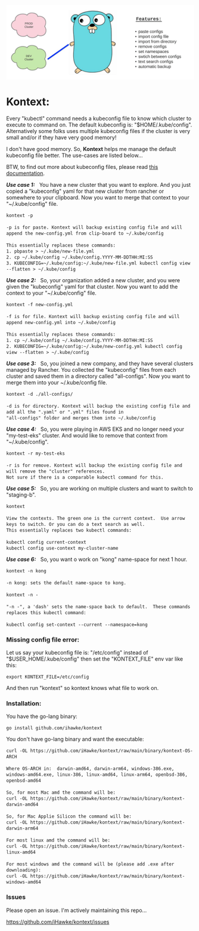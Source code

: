 &nbsp; &nbsp; &nbsp; &nbsp; &nbsp; &nbsp; &nbsp; &nbsp; &nbsp; &nbsp; &nbsp; &nbsp; &nbsp;
![](./image/kontext.gif?raw=true "")

<h1>Kontext:</h1>

Every "kubectl" command needs a kubeconfig file to know which cluster to execute to command on.  The default kubeconfig is: "$HOME/.kube/config".  Alternatively some folks uses multiple kubeconfig files if the cluster is very small and/or if they have very good memory!

I don't have good memory.  So, **Kontext** helps me manage the default kubeconfig file better.  The use-cases are listed below...

BTW, to find out more about kubeconfig files, please read [this documentation](https://kubernetes.io/docs/tasks/access-application-cluster/configure-access-multiple-clusters/).


_**Use case 1:**_ &nbsp; You have a new cluster that you want to explore.  And you just copied a "kubeconfig" yaml for that new cluster from rancher or somewhere to your clipboard.  Now you want to merge that context to your "~/.kube/config" file.

    kontext -p 

    -p is for paste. Kontext will backup existing config file and will append the new-config.yml from clip-board to ~/.kube/config

    This essentially replaces these commands:
    1. pbpaste > ~/.kube/new-file.yml
    2. cp ~/.kube/config ~/.kube/config.YYYY-MM-DDTHH:MI:SS
    3. KUBECONFIG=~/.kube/config:~/.kube/new-file.yml kubectl config view --flatten > ~/.kube/config


_**Use case 2:**_ &nbsp; So, your organization added a new cluster, and you were given the "kubeconfig" yaml for that cluster.  Now you want to add the context to your "~/.kube/config" file.

    kontext -f new-config.yml

    -f is for file. Kontext will backup existing config file and will append new-config.yml into ~/.kube/config

    This essentially replaces these commands:
    1. cp ~/.kube/config ~/.kube/config.YYYY-MM-DDTHH:MI:SS
    2. KUBECONFIG=~/.kube/config:~/.kube/new-config.yml kubectl config view --flatten > ~/.kube/config


_**Use case 3:**_ &nbsp; So, you joined a new company, and they have several clusters managed by Rancher.  You collected the "kubeconfig" files from each cluster and saved them in a directory called "all-configs".  Now you want to merge them into your ~/.kube/config file.

    kontext -d ./all-configs/

    -d is for directory. Kontext will backup the existing config file and add all the ".yaml" or ".yml" files found in 
    "all-configs" folder and merges them into ~/.kube/config


_**Use case 4:**_ &nbsp; So, you were playing in AWS EKS and no longer need your "my-test-eks" cluster.  And would like to remove that context from "~/.kube/config".

    kontext -r my-test-eks
    
    -r is for remove. Kontext will backup the existing config file and will remove the "cluster" references.  
    Not sure if there is a comparable kubectl command for this.


_**Use case 5:**_ &nbsp; So, you are working on multiple clusters and want to switch to "staging-b".

    kontext 

    View the contexts. The green one is the current context.  Use arrow keys to switch. Or you can do a text search as well.
    This essentially replaces two kubectl commands:

    kubectl config current-context 
    kubectl config use-context my-cluster-name


_**Use case 6:**_ &nbsp; So, you want o work on "kong" name-space for next 1 hour.

    kontext -n kong

    -n kong: sets the default name-space to kong.

    kontext -n -

    "-n -", a 'dash' sets the name-space back to default.  These commands replaces this kubectl command:

    kubectl config set-context --current --namespace=kong


<h3>Missing config file error:</h3>

Let us say your kubeconfig file is: "/etc/config" instead of "$USER_HOME/.kube/config" then set the "KONTEXT_FILE" env var like this:

    export KONTEXT_FILE=/etc/config

And then run "kontext" so kontext knows what file to work on.

<h3> Installation: </h3>

You have the go-lang binary:

    go install github.com/ihawke/kontext

You don't have go-lang binary and want the executable:

    curl -OL https://github.com/iHawke/kontext/raw/main/binary/kontext-OS-ARCH

    Where OS-ARCH in:  darwin-amd64, darwin-arm64, windows-386.exe, windows-amd64.exe, linux-386, linux-amd64, linux-arm64, openbsd-386, openbsd-amd64

    So, for most Mac amd the command will be:
    curl -OL https://github.com/iHawke/kontext/raw/main/binary/kontext-darwin-amd64

    So, for Mac Applie Silicon the command will be:
    curl -OL https://github.com/iHawke/kontext/raw/main/binary/kontext-darwin-arm64

    For most linux amd the command will be:
    curl -OL https://github.com/iHawke/kontext/raw/main/binary/kontext-linux-amd64

    For most windows amd the command will be (please add .exe after downloading):
    curl -OL https://github.com/iHawke/kontext/raw/main/binary/kontext-windows-amd64

<h3> Issues </h3>

Please open an issue.  I'm actively maintaining this repo...

https://github.com/iHawke/kontext/issues